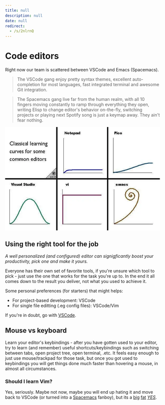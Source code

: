 ```yaml
---
title: null
description: null
date: null
redirect:
  - /s/2nlrnQ
---
```


# Code editors

Right now our team is scattered between VSCode and Emacs (Spacemacs).

> The VSCode gang enjoy pretty syntax themes, excellent auto-completion for most languages, fast integrated terminal and awesome Git integration.

> The Spacemacs gang live far from the human realm, with all 10 fingers moving constantly to ramp through everything they open, writing Elisp to change editor's behavior on-the-fly, switching projects or playing next Spotify song is just a keymap away. They ain't fear nothing.

![](assets/editor_8e380693a95223eb551446f9171e4c4a_md5.webp)

## Using the right tool for the job

_A well personalized (and configured) editor can signigficantly boost your productivity, pick one and make it yours._

Everyone has their own set of favorite tools, if you're unsure which tool to pick - just use the one that works for the task you're up to. In the end it all comes down to the result you deliver, not what you used to achieve it.

Some personal preferences (for starters) that might helps:

- For project-based development: VSCode
- For single file editting (.eg config files): VSCode/Vim

If you're in doubt, go with [VSCode](https://code.visualstudio.com/).

## Mouse vs keyboard

Learn your editor's keybindings - after you have gotten used to your editor, try to learn (and remember) useful shortcuts/keybindings such as switching between tabs, open project tree, open terminal, .etc. It feels easy enough to just use mouse/trackpad for those task, but once you got used to keybindings you will get things done much faster than hovering a mouse, in almost all circumstances.

### Should I learn Vim?

Yes, seriously. Maybe not now, maybe you will end up hating it and move back to VSCode (or turned into a [Spacemacs](http://spacemacs.org/) fanboy), but its a [big](https://pascalprecht.github.io/posts/why-i-use-vim/) [fat](https://www.quora.com/What-are-the-advantages-of-Vim-over-other-text-editors) [_YES_](https://www.quora.com/How-useful-is-learning-VI-VIM-for-a-new-programmer).
